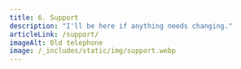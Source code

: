 ```yaml
---
title: 6. Support
description: "I'll be here if anything needs changing."
articleLink: /support/
imageAlt: Old telephone
image: /_includes/static/img/support.webp
---
```

